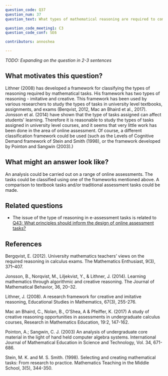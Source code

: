 ```yaml
---
question_code: Q37 
question_num: 37 
question_text: What types of mathematical reasoning are required to complete current e-assessments? 

question_code_meeting1: C3 
question_code_conf: SE6 

contributors: annoshea

---
```

*TODO: Expanding on the question in 2-3 sentences*

## What motivates this question?

Lithner (2008) has developed a framework for classifying the types of reasoning required by mathematical tasks. His framework has two types of reasoning - imitative and creative. This framework has been used by various researchers to study the types of tasks in university level textbooks, assignments, and exams (Berqvist, 2012, Mac an Bhaird et al., 2017). Jonsson et al. (2014) have shown that the type of tasks assigned can affect students' learning. Therefore it is reasonable to study the types of tasks assigned in university level courses, and it seems that very little work has been done in the area of online assessment. Of course, a different classification framework could be used (such as the Levels of Cognitive Demand framework of Stein and Smith (1998), or the framework developed by Pointon and Sangwin (2003).) 

## What might an answer look like?

An analysis could be carried out on a range of online assessments. The tasks could be classified using one of the frameworks mentioned above. A comparison to textbook tasks and/or traditional assessment tasks could be made.

## Related questions

* The issue of the type of reasoning in e-assessment tasks  is related to [Q43: What principles should inform the design of online assessment tasks?](Q43)

## References
Bergqvist, E. (2012). University mathematics teachers’ views on the required reasoning in calculus exams. The Mathematics Enthusiast, 9(3), 371–407. 

Jonsson, B., Norqvist, M., Liljekvist, Y., & Lithner, J. (2014). Learning mathematics through algorithmic and creative reasoning. The Journal of Mathematical Behavior, 36, 20–32. 

Lithner, J. (2008). A research framework for creative and imitative reasoning, Educational Studies in Mathematics, 67(3), 255-276. 

Mac an Bhaird, C., Nolan, B., O’Shea, A & Pfeiffer, K. (2017) A study of creative reasoning opportunities in assessments in undergraduate calculus courses, Research in Mathematics Education, 19:2, 147-162. 

Pointon, A.; Sangwin, C. J. (2003) An analysis of undergraduate core material in the light of hand held computer algebra systems. International Journal of Mathematical Education in Science and Technology, Vol. 34, 671-686. 

Stein, M. K. and M. S. Smith. (1998). Selecting and creating mathematical tasks: From research to practice. Mathematics Teaching in the Middle School, 3(5), 344-350.
